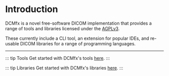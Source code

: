 # Introduction

DCMfx is a novel free-software DICOM implementation that provides a range of
tools and libraries licensed under the [AGPLv3](./license).

These currently include a CLI tool, an extension for popular IDEs, and re-usable
DICOM libraries for a range of programming languages.

---

::: tip Tools
Get started with DCMfx's tools [here](./tools/overview).
:::

::: tip Libraries
Get started with DCMfx's libraries [here](./libraries/overview).
:::
